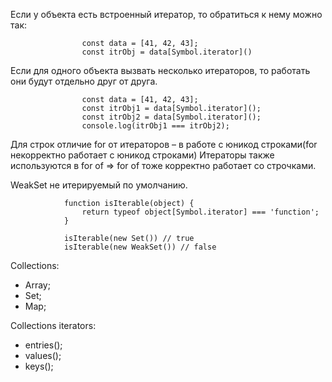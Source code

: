 Если у объекта есть встроенный итератор, то обратиться к нему можно так:

                    const data = [41, 42, 43];
                    const itrObj = data[Symbol.iterator]()

Если для одного объекта вызвать несколько итераторов, то работать они будут отдельно друг от друга.

                    const data = [41, 42, 43];
                    const itrObj1 = data[Symbol.iterator]();
                    const itrObj2 = data[Symbol.iterator]();
                    console.log(itrObj1 === itrObj2);  

Для строк отличие for от итераторов – в работе с юникод строками(for некорректно работает с юникод строками) Итераторы также используются в for of => for of тоже корректно работает со строчками.

WeakSet не итерируемый по умолчанию.

                function isIterable(object) {
                    return typeof object[Symbol.iterator] === 'function';
                }

                isIterable(new Set()) // true
                isIterable(new WeakSet()) // false
Collections:
 - Array;
 - Set;
 - Map;

Collections iterators:
 - entries();
 - values();
 - keys();